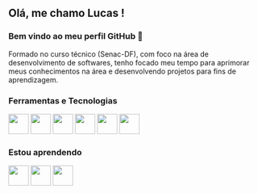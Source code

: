 <!-- in your header -->
<link rel="stylesheet" href="https://cdn.jsdelivr.net/gh/devicons/devicon@latest/devicon.min.css">

## Olá, me chamo Lucas ! 
### Bem vindo ao meu perfil GitHub 👋

Formado no curso técnico (Senac-DF), com foco na área de desenvolvimento de softwares, tenho focado meu tempo para aprimorar meus conhecimentos na área e desenvolvendo projetos para fins de aprendizagem.


### Ferramentas e Tecnologias

<img src="https://icongr.am/devicon/html5-original.svg?size=128&color=currentColor" width="40" height="40"/> <img src="https://icongr.am/devicon/css3-original.svg?size=128&color=currentColor" width="40" height="40"/> <img src="https://icongr.am/devicon/git-original.svg?size=128&color=currentColor" width="40" height="40"/> <img src="https://icongr.am/devicon/php-original.svg?size=128&color=currentColor" width="40" height="40"/> <img src="https://icongr.am/devicon/laravel-plain.svg?size=128&color=currentColor" width="40" height="40"/> <img src="https://icongr.am/devicon/mysql-original.svg?size=128&color=currentColor" width="40" height="40"/>

### Estou aprendendo

<img src="https://icongr.am/devicon/python-original.svg?size=128&color=currentColor" width="40" height="40"/> <img src="https://icongr.am/devicon/react-original.svg?size=128&color=currentColor" width="40" height="40"/> <img src="https://icongr.am/devicon/angularjs-original.svg?size=128&color=currentColor" width="40" height="40"/>





